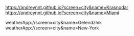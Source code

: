 https://andreynnt.github.io?screen=city&name=Krasnodar
https://andreynnt.github.io?screen=city&name=Miami

weatherApp://screen=city&name=Gelendzhik
weatherApp://screen=city&name=New-York 
